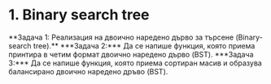 <h1 id="BST">1. Binary search tree </h1>
**Задача 1: Реализация на двоично наредено дърво за търсене (Binary-search tree).**
***Задача 2:*** Да се напише функция, която приема принтира в четим формат двоично наредено дърво (BST).
***Задача 3:*** Да се напише функция, която приема сортиран масив и образува балансирано двоично наредено дръво (BST).
